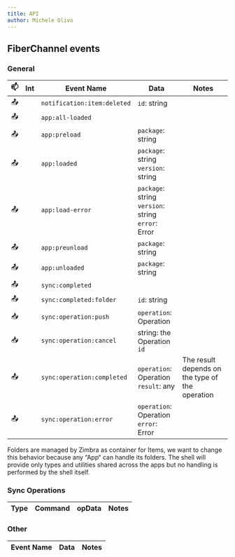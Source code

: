 ```yaml
---
title: API
author: Michele Olivo
---
```


## FiberChannel events
### General
📫 | Int | Event Name | Data | Notes
:-:|:---:|------------|------|-------
📤 || `notification:item:deleted` | `id`: string ||
📤 || `app:all-loaded` |||
📤 || `app:preload` | `package`: string ||
📤 || `app:loaded` | `package`: string <br> `version`: string ||
📤 || `app:load-error` | `package`: string <br> `version`: string <br> `error`: Error ||
📤 || `app:preunload` | `package`: string ||
📤 || `app:unloaded` | `package`: string ||
📤 || `sync:completed` |||
📤 || `sync:completed:folder` | `id`: string ||
📥 || `sync:operation:push` | `operation`: Operation ||
📥 || `sync:operation:cancel` | string: the Operation `id` ||
📤 || `sync:operation:completed` | `operation`: Operation <br> `result`: any | The result depends on the type of the operation |
📤 || `sync:operation:error` | `operation`: Operation <br> `error`: Error ||

Folders are managed by Zimbra as container for Items, we want to change this behavior because any “App“  can handle its folders. The shell will provide only types and utilities shared across the apps but no handling is performed by the shell itself.

### Sync Operations
Type | Command | opData | Notes
---|---|---|---

### Other
Event Name | Data | Notes
---|---|---
